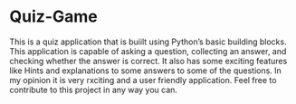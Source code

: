 # Quiz-Game
This is a quiz application that is buiilt using Python’s basic building blocks. This application is capable of asking a question, collecting an answer, and checking whether the answer is correct. It also has some exciting features like Hints and explanations to some answers to some of the questions. In my opinion it is very rxciting and a user friendly application. Feel free to contribute to this project in any way you can.